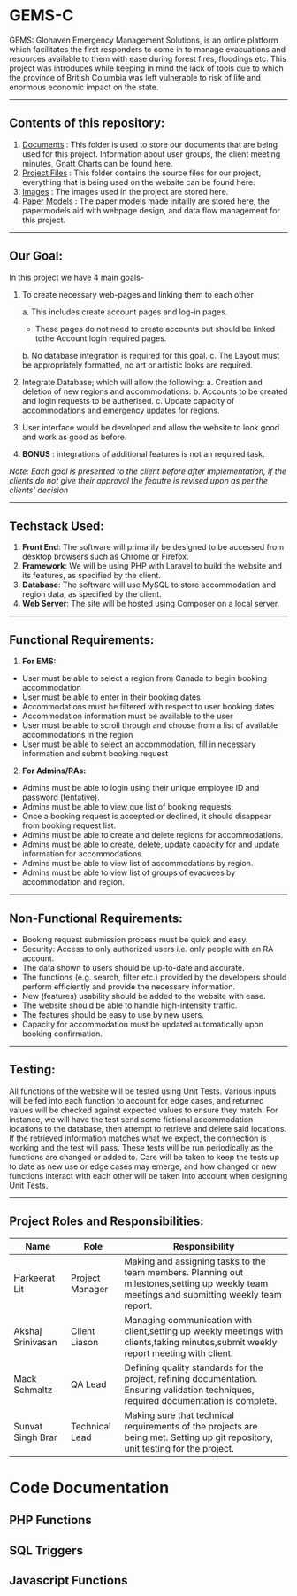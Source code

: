 # GEMS-C
GEMS: Glohaven Emergency Management Solutions, is an online platform which facilitates the first responders to come in to manage evacuations and resources available to them with ease during forest fires, floodings etc. This project was introduces while keeping in mind the lack of tools due to which the province of British Columbia was left vulnerable to risk of life and enormous economic impact on the state.

---
## Contents of this repository:
1. [Documents](https://github.com/Sunvat/GEMS-C/tree/main/Docs) : This folder is used to store our documents that are being used for this project. Information about user groups, the client meeting minutes, Gnatt Charts can be found here.
2. [Project Files](https://github.com/Sunvat/GEMS-C/tree/main/GEMS) : This folder contains the source files for our project, everything that is being used on the website can be found here.
3. [Images](https://github.com/Sunvat/GEMS-C/tree/main/images) : The images used in the project are stored here.
4. [Paper Models](https://github.com/Sunvat/GEMS-C/tree/main/papermodels) : The paper models made initailly are stored here, the papermodels aid with webpage design, and data flow management for this project.
---
## Our Goal:
In this project we have 4 main goals-
1. To create necessary web-pages and linking them to each other

    a. This includes create account pages and log-in pages.
      
      * These pages do not need to create accounts but should be linked tothe Account login required pages.
     
    b. No database integration is required for this goal.
    c. The Layout must be appropriately formatted, no art or artistic looks are required.
 2. Integrate Database; which will allow the following:
    a. Creation and deletion of new regions and accommodations.
    b. Accounts to be created and login requests to be autherised.
    c. Update capacity of accommodations and emergency updates for regions.
 3. User interface would be developed and allow the website to look good and work as good as before.
 4. **BONUS** : integrations of additional features is not an required task.
 
 *Note: Each goal is presented to the client before after implementation, if the clients do not give their approval the feautre is revised upon as per the clients' decision*

---
## Techstack Used:
1. **Front End**: The software will primarily be designed to be accessed from desktop browsers
such as Chrome or Firefox.
2. **Framework**: We will be using PHP with Laravel to build the website and its features, as
specified by the client.
3. **Database**: The software will use MySQL to store accommodation and region data, as
specified by the client.
4. **Web Server**: The site will be hosted using Composer on a local server.

---
## Functional Requirements:
1. **For EMS:**
- User must be able to select a region from Canada to begin booking accommodation
- User must be able to enter in their booking dates
- Accommodations must be filtered with respect to user booking dates
- Accommodation information must be available to the user
- User must be able to scroll through and choose from a list of available accommodations
in the region
- User must be able to select an accommodation, fill in necessary information and submit
booking request

2. **For Admins/RAs:**
- Admins must be able to login using their unique employee ID and password (tentative).
- Admins must be able to view que list of booking requests.
- Once a booking request is accepted or declined, it should disappear from booking request
list.
- Admins must be able to create and delete regions for accommodations.
- Admins must be able to create, delete, update capacity for and update information for
accommodations.
- Admins must be able to view list of accommodations by region.
- Admins must be able to view list of groups of evacuees by accommodation and region.

---
## Non-Functional Requirements:
- Booking request submission process must be quick and easy.
- Security: Access to only authorized users i.e. only people with an RA account.
- The data shown to users should be up-to-date and accurate.
- The functions (e.g. search, filter etc.) provided by the developers should perform
efficiently and provide the necessary information.
- New (features) usability should be added to the website with ease.
- The website should be able to handle high-intensity traffic.
- The features should be easy to use by new users.
- Capacity for accommodation must be updated automatically upon booking confirmation.

---
## Testing:

All functions of the website will be tested using Unit Tests. Various inputs will be fed into each
function to account for edge cases, and returned values will be checked against expected values
to ensure they match. For instance, we will have the test send some fictional accommodation
locations to the database, then attempt to retrieve and delete said locations. If the retrieved
information matches what we expect, the connection is working and the test will pass.
These tests will be run periodically as the functions are changed or added to. Care will be taken
to keep the tests up to date as new use or edge cases may emerge, and how changed or new
functions interact with each other will be taken into account when designing Unit Tests.

---
## Project Roles and Responsibilities:
|Name|Role|Responsibility|
|-----|------|-----------|
|Harkeerat Lit|Project Manager|Making and assigning tasks to the team members. Planning out milestones,setting up weekly team meetings and submitting weekly team report.|
|Akshaj Srinivasan|Client Liason|Managing communication with client,setting up weekly meetings with clients,taking minutes,submit weekly report meeting with client.|
|Mack Schmaltz|QA Lead|Defining quality standards for the project, refining documentation. Ensuring validation techniques, required documentation is complete.|
|Sunvat Singh Brar|Technical Lead|Making sure that technical requirements of the projects are being met. Setting up git repository, unit testing for the project.|

# Code Documentation
## PHP Functions


## SQL Triggers

## Javascript Functions